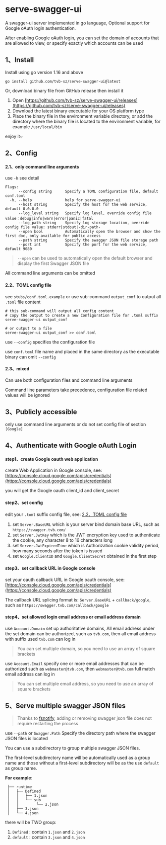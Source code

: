 # serve-swagger-ui

A swagger-ui server implemented in go language,
Optional support for Google oAuth login authentication.

After enabling Google oAuth login,
you can set the domain of accounts that are allowed to view,
or specify exactly which accounts can be used

## 1、Install

Install using go version 1.16 and above
````
go install github.com/tvb-sz/serve-swagger-ui@latest
````

Or, download binary file from GitHub release then install it
1. Open [https://github.com/tvb-sz/serve-swagger-ui/releases](https://github.com/tvb-sz/serve-swagger-ui/releases)
2. Download the latest binary executable for your OS platform type
3. Place the binary file in the environment variable directory, or add the directory where the binary file is located to the environment variable, for example `/usr/local/bin`

enjoy it~

## 2、Config

#### 2.1、only command line arguments

use `-h` see detail

````
Flags:
      --config string      Specify a TOML configuration file, default conf.toml
  -h, --help               help for serve-swagger-ui
      --host string        Specify the host for the web service, default 0.0.0.0
      --log_level string   Specify log level, override config file value：debug|info|warn|error|panic|fatal
      --log_path string    Specify log storage location, override config file value: stderr|stdout|-dir-path-
      --open bool          Automatically open the browser and show the first doc, only available for public access
      --path string        Specify the swagger JSON file storage path
      --port int           Specify the port for the web service, default 9080
````

> `--open` can be used to automatically open the default browser and display the first Swagger JSON file

All command line arguments can be omitted

#### 2.2、TOML config file

see `stubs/conf.toml.example`
or use sub-command `output_conf` to output all `.toml` file content

````
# this sub-command will output all config content
# copy the output to create a new Configuration file for .toml suffix
serve-swagger-ui output_conf

# or output to a file
serve-swagger-ui output_conf >> conf.toml
````

use `--config` specifies the configuration file

use `conf.toml` file name and placed in the same directory as the executable binary can omit `--config`

#### 2.3、mixed

Can use both configuration files and command line arguments

Command line parameters take precedence, configuration file related values will be ignored

## 3、Publicly accessible

only use command line arguments or do not set config file of section `[Google]`

## 4、Authenticate with Google oAuth Login

#### step1、create Google oauth web application

create Web Application in Google console, see: [https://console.cloud.google.com/apis/credentials](https://console.cloud.google.com/apis/credentials)

you will get the Google oauth client_id and client_secret

#### step2、set config

edit your `.toml` suffix config file, see: [2.2、TOML config file](#22toml-config-file)

1. set `Server.BaseURL` which is your server bind domain base URL, such as `https://swagger.tvb.com/`
2. set `Server.JwtKey` which is the JWT encryption key used to authenticate the cookie, any character 8 to 16 characters long
3. set `Server.JwtExpiredTime` which is Authorization cookie validity period, how many seconds after the token is issued
4. set `Google.ClientID` and `Google.ClientSecret` obtained in the first step

#### step3、set callback URL in Google console

set your oauth callback URL in Google oauth console, see: [https://console.cloud.google.com/apis/credentials](https://console.cloud.google.com/apis/credentials)

The callback URL splicing format is: `Server.BaseURL` + `callback/google`,  such as `https://swagger.tvb.com/callback/google`

#### step4、set allowed login email address or email address domain 

use `Account.Domain` set up authoritative domains,
All email address under the set domain can be authorized, 
such as `tvb.com`, then all email address with suffix used `tvb.com` can log in

> You can set multiple domain, so you need to use an array of square brackets

use `Account.Email` specify one or more email addresses that can be authorized
such as `webmaster@tvb.com`, then `webmaster@tvb.com` full match email address can log in

> You can set multiple email address, so you need to use an array of square brackets

## 5、Serve multiple swagger JSON files

> Thanks to [fsnotify](https://github.com/fsnotify/fsnotify), adding or removing swagger json file does not require restarting the process

use `--path` or `Swagger.Path` Specify the directory path where the swagger JSON files is located

You can use a subdirectory to group multiple swagger JSON files.

The first-level subdirectory name will be automatically used as a group name
and those without a first-level subdirectory will be as the use `default` as group name.

**For example:**
````
 ├── runtime
 │   ├── Defined
 │   │   ├── 1.json
 │   │   └── sub
 │   │        └── 2.json
 │   ├── 3.json
 │   └── 4.json
````
there will be TWO group:
1. `Defined` : contain `1.json` and `2.json`
2. `default` : contain `3.json` and `4.json`
